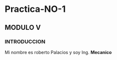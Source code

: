 # Practica-NO-1
## MODULO V
### INTRODUCCION 
Mi nombre es roberto Palacios y soy Ing. **Mecanico**

